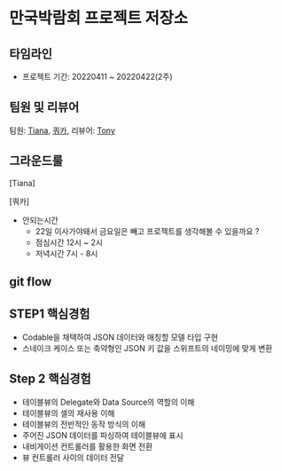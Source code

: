 # 만국박람회 프로젝트 저장소

## 타임라인
- 프로젝트 기간: 20220411 ~ 20220422(2주)

## 팀원 및 리뷰어
팀원: [Tiana](https://github.com/Kim-TaeHyun-A), [쿼카](https://github.com/Quokkaaa), 리뷰어: [Tony]()

## 그라운드룰
[Tiana]

[쿼카]
- 안되는시간 
    - 22일 이사가야돼서 금요일은 빼고 프로젝트를 생각해볼 수 있을까요 ?
    - 점심시간 12시 ~ 2시
    - 저녁시간 7시 - 8시

## git flow

## STEP1 핵심경험
- Codable을 채택하여 JSON 데이터와 매칭할 모델 타입 구현
- 스네이크 케이스 또는 축약형인 JSON 키 값을 스위프트의 네이밍에 맞게 변환

## Step 2 핵심경험
- 테이블뷰의 Delegate와 Data Source의 역할의 이해
- 테이블뷰의 셀의 재사용 이해
- 테이블뷰의 전반적인 동작 방식의 이해
- 주어진 JSON 데이터를 파싱하여 테이블뷰에 표시
- 내비게이션 컨트롤러를 활용한 화면 전환
- 뷰 컨트롤러 사이의 데이터 전달
